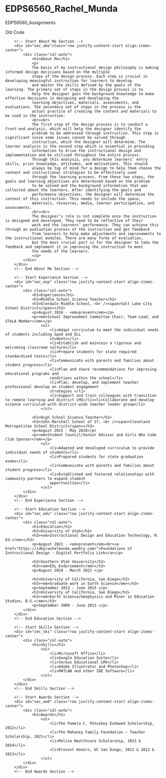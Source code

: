 # EDPS6560_Rachel_Munda
EDPS6560_Assignments

Old Code
        <!--The following rows are each sections of my resume -->

        <!-- Start About Me Section -->
        <div id="sec_abo"class="row justify-content-start align-items-center">
            <div class="col-auto">
                <h1>About Me</h1>
                <p>
				The basis of my instructional design philosophy is making informed design decisions based on the multiple 
				steps of the design process. Each step is crucial in developing meaningful instruction for learners to develop 
				and master the skills defined by the goals of the learning. The primary set of steps in the design process is to 
				help the designer gain the background knowledge to make effective decisions in designing and developing the 
				learning objectives, materials, assessments, and evaluations. The secondary set of steps in the process is the 
				actual practice of creating the content and materials to be used in the instruction. 
				<br><br>
				The first step of the design process is to conduct a front-end analysis, which will help the designer identify the 
				problem to be addressed through instruction. This step is significant since some issues cannot be solved through 
				instruction, which the designer will determine. The learner analysis is the second step which is essential in providing 
				information to drive the instructional design and implementation and be utilized throughout the entire process. 
				Through this analysis, you determine learners’ entry skills, prior knowledge, attitudes, and motivations. This should 
				always be top of mind for a design to help them choose the content and instructional strategies to be effectively used 
				through the learning process. From these two steps, the goals and learning objectives are determined based on the problem 
				to be solved and the background information that was collected about the learners. After identifying the goals and 
				performance objectives, the designer will determine the context of this instruction. This needs to include the space, 
				materials, resources, media, learner participation, and assessments.
				<br><br>
				The designer’s role is not complete once the instruction is designed and developed. They need to be reflective of their 
				work and the learners’ performance. They can achieve this through an evaluation process of the instruction and get feedback 
				from learners to help make adjustments and improvements to the instructional modules. There are many forms of evaluation, 
				but the most crucial part is for the designer to take the feedback and implement it in improving the instruction to meet 
				the needs of the learners.			
                </p>
            </div>
		</div>
		<!-- End About Me Section -->
		
        <!-- Start Experience Section -->
		<div id="sec_exp" class="row justify-content-start align-items-center">
            <div class="col-auto">
                <h1>Experience</h1>
                <h2>Middle School Science Teacher</h2>
                <h3>Glendale Middle School, <br /><span>Salt Lake City School District</span></h3>
                <p>August 2018 - <em>present</em></p>
                <p><em>School Improvement Committee Chair, Team Lead, and STeLA Member</em></p>
				    <ul>
                        <li>Adapt curriculum to meet the individual needs of students including Sped and ELL
						students</li>
                        <li>Establish and maintain a rigorous and welcoming classroom culture</li>
                        <li>Prepare students for state required standardized tests</li>
                        <li>Communicate with parents and families about student progress</li>
                        <li>Plan and share recommendations for improving educational programs and
						conditions within the school</li>
                        <li>Plan, develop, and implement teacher professional develop on student engagement
						strategies </li>
                        <li>Support and train colleagues with transition to remote learning and district LMS</li><li>Collaborate and develop science curriculum with district-wide teacher leader group</li>
                    </ul>
			
                <h2>High School Science Teacher</h2>
                <h3>John Marshall School of IT, <br /><span>Cleveland Metropolitan School District</span></h3>
                <p>August 2015 - May 2018</p>
                <p><em>Student Council/Senior Advisor and Girls Who Code Club Sponsor</em></p>
                    <ul>
                        <li>Adapted and developed curriculum to provide individual needs of students</li>
                        <li>Prepared students for state graduation exams</li>
                        <li>Communicate with parents and families about student progress</li>
                        <li>Established and fostered relationships with community partners to expand student
						opportunities</li>
                    </ul>
            </div>
		</div>
		<!-- End Experience Section -->
            
		<!-- Start Education Section -->
		<div id="sec_edu" class="row justify-content-start align-items-center">
            <div class="col-auto">
                <h1>Education</h1>
                <h2>University of Utah</h2>
                <h3><em>Instructional Design and Education Technology, M. Ed.</em></h3>
                <p>August 2021 - <em>present</em><br><a href="https://idbyrachelmunda.weebly.com/">Foundations of Instructional Design - Digital Portfolio Link</a></p>
			
                <h2>Southern Utah University</h2>
                <h3><em>ESL Endorsement</em></h3>
                <p>August 2019 - March 2021 </p>
                
                <h2>University of California, San Diego</h2>
                <h3><em>Graduate work in Earth Science</em></h3>
                <p>September 2013 - June 2015 </p>
                <h2>University of California, San Diego</h2>
                <h3><em>Earth Science/Geophysics and Minor in Education Studies, B.S.</em></h3>
                <p>September 2009 - June 2013 </p>
            </div>
        </div>
		<!-- End Education Section -->
		
        <!-- Start Skills Section -->
		<div id="sec_ski" class="row justify-content-start align-items-center">
            <div class="col-auto">
                <h1>Skills</h1>
                    <ul>
                        <li>Mircosoft Office</li>
                        <li>Google Education Suite</li>
                        <li>Varous Educational LMS</li>
                        <li>Adobe Illustrator and Photoshop</li>
                        <li>MATLAB and other IDE Software</li>
                    </ul>
            </div>
		</div>
		<!-- End Skills Section -->
        
        <!-- Start Awards Section -->
		<div id="sec_awd" class="row justify-content-start align-items-center">
            <div class="col-auto">
                <h1>Awards</h1>
                    <ul>
                        <li>The Pamela C. Petuskey Endowed Scholarship, 2022</li>
                        <li>The Mahoney Family Foundation – Teacher Scholarship, 2021</li>
                        <li>Molina Healthcare Scholarship, 2013 & 2014</li>
                        <li>Provost Honors, UC San Diego, 2011 & 2012 & 2013</li>
                    </ul>
            </div>
		</div>
		<!-- End Awards Section -->